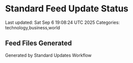 # Standard Feed Update Status
Last updated: Sat Sep  6 19:08:24 UTC 2025
Categories: technology,business,world

## Feed Files Generated

Generated by Standard Updates Workflow
